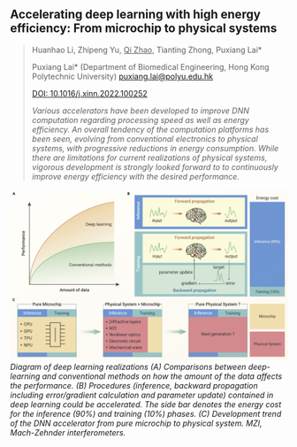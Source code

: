 ## Accelerating deep learning with high energy efficiency: From microchip to physical systems

> Huanhao Li, Zhipeng Yu, <u>Qi Zhao</u>, Tianting Zhong, Puxiang Lai*
> 
> Puxiang Lai* (Department of Biomedical Engineering, Hong Kong Polytechnic University) puxiang.lai@polyu.edu.hk
> 
> [DOI: 10.1016/j.xinn.2022.100252](https://doi.org/10.1016/j.xinn.2022.100252)
> 
> _Various accelerators have been developed to improve DNN computation regarding processing speed as well as 
> energy efficiency. An overall tendency of the computation platforms has been seen, evolving from conventional 
> electronics to physical systems, with progressive reductions in energy consumption. While there are limitations 
> for current realizations of physical systems, vigorous development is strongly looked forward to to continuously 
> improve energy efficiency with the desired performance._

![Algorithm](/Publication/wfs_commentary.jpg)
_Diagram of deep learning realizations (A) Comparisons between deep-learning and conventional methods 
on how the amount of the data affects the performance. (B) Procedures (inference, backward propagation 
including error/gradient calculation and parameter update) contained in deep learning could be accelerated. 
The side bar denotes the energy cost for the inference (90%) and training (10%) phases. (C) Development 
trend of the DNN accelerator from pure microchip to physical system. MZI, Mach-Zehnder interferometers._
